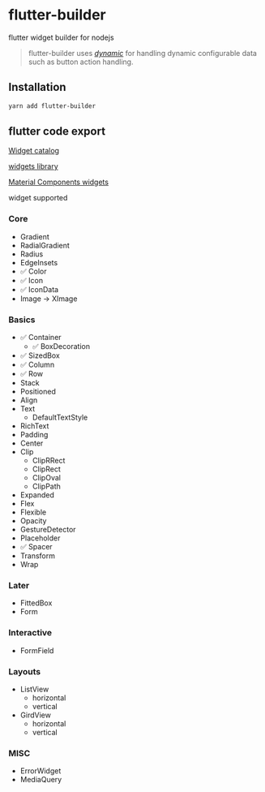 # flutter-builder
flutter widget builder for nodejs
> flutter-builder uses *[dynamic](https://github.com/bridgedxyz/dynamic)* for handling dynamic configurable data such as button action handling.

## Installation
``` sh
yarn add flutter-builder
```

## flutter code export

[Widget catalog](https://flutter.dev/docs/development/ui/widgets)

[widgets library](https://api.flutter.dev/flutter/widgets/widgets-library.html)

[Material Components widgets](https://flutter.dev/docs/development/ui/widgets/material)

widget supported

### Core

- Gradient
- RadialGradient
- Radius
- EdgeInsets
- ✅ Color
- ✅ Icon
- ✅ IconData
- Image → XImage

### Basics

- ✅ Container
    - ✅ BoxDecoration
- ✅ SizedBox
- ✅ Column
- ✅ Row
- Stack
- Positioned
- Align
- Text
    - DefaultTextStyle
- RichText
- Padding
- Center
- Clip
    - ClipRRect
    - ClipRect
    - ClipOval
    - ClipPath
- Expanded
- Flex
- Flexible
- Opacity
- GestureDetector
- Placeholder
- ✅ Spacer
- Transform
- Wrap

### Later

- FittedBox
- Form

### Interactive

- FormField

### Layouts

- ListView
    - horizontal
    - vertical
- GirdView
    - horizontal
    - vertical

### MISC

- ErrorWidget
- MediaQuery
